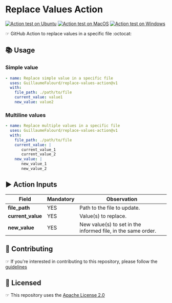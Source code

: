 # Replace Values Action

<!-- markdownlint-disable MD013 -->
[![Action test on Ubuntu](https://github.com/GuillaumeFalourd/replace-values-action/actions/workflows/ubuntu_action_test.yml/badge.svg)](https://github.com/GuillaumeFalourd/replace-values-action/actions/workflows/ubuntu_action_test.yml) [![Action test on MacOS](https://github.com/GuillaumeFalourd/replace-values-action/actions/workflows/macos_action_test.yml/badge.svg)](https://github.com/GuillaumeFalourd/replace-values-action/actions/workflows/macos_action_test.yml) [![Action test on Windows](https://github.com/GuillaumeFalourd/replace-values-action/actions/workflows/windows_action_test.yml/badge.svg)](https://github.com/GuillaumeFalourd/replace-values-action/actions/workflows/windows_action_test.yml)
<!-- markdownlint-enable MD013 -->

☞ GitHub Action to replace values in a specific file :octocat:

## 📚 Usage

### Simple value

```yaml
- name: Replace simple value in a specific file
  uses: GuillaumeFalourd/replace-values-action@v1
  with:
    file_path: ./path/to/file
    current_value: value1
    new_value: value2
```

### Multiline values

```yaml
- name: Replace multiple values in a specific file
  uses: GuillaumeFalourd/replace-values-action@v1
  with:
    file_path: ./path/to/file
    current_value: |
       current_value_1
       current_value_2
    new_value: |
       new_value_1
       new_value_2
```

## ▶️ Action Inputs

Field | Mandatory | Observation
------------ | ------------  | -------------
**file_path** | YES | Path to the file to update.
**current_value** | YES | Value(s) to replace.
**new_value** | YES | New value(s) to set in the informed file, in the same order.

## 🤝 Contributing

☞ If you're interested in contributing to this repository, please follow the [guidelines](https://github.com/GuillaumeFalourd/replace-values-action/blob/main/CONTRIBUTING.md)

## 🏅 Licensed

☞ This repository uses the [Apache License 2.0](https://github.com/GuillaumeFalourd/replace-values-action/blob/main/LICENSE)

<!-- ### Contribuidores

<a href="https://github.com/GuillaumeFalourd/replace-values-action/graphs/contributors">
  <img src="https://contrib.rocks/image?repo=GuillaumeFalourd/replace-values-action" />
</a>

(Criado com [contributors-img](https://contrib.rocks)) -->
